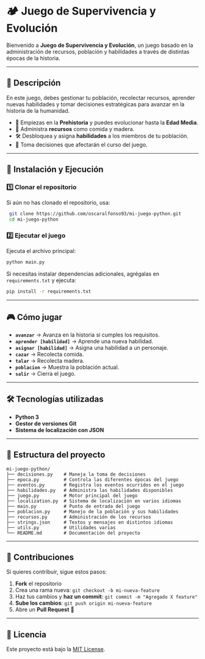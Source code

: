 # 🏕️ Juego de Supervivencia y Evolución

Bienvenido a **Juego de Supervivencia y Evolución**, un juego basado en la administración de recursos, población y habilidades a través de distintas épocas de la historia.

---

## 📜 Descripción
En este juego, debes gestionar tu población, recolectar recursos, aprender nuevas habilidades y tomar decisiones estratégicas para avanzar en la historia de la humanidad.

- 📌 Empiezas en la **Prehistoria** y puedes evolucionar hasta la **Edad Media**.
- 🎯 Administra **recursos** como comida y madera.
- 🛠️ Desbloquea y asigna **habilidades** a los miembros de tu población.
- 🔄 Toma decisiones que afectarán el curso del juego.

---

## 🚀 Instalación y Ejecución

### 1️⃣ **Clonar el repositorio**
Si aún no has clonado el repositorio, usa:

```sh
 git clone https://github.com/oscaralfonso93/mi-juego-python.git
 cd mi-juego-python
```

### 2️⃣ **Ejecutar el juego**

Ejecuta el archivo principal:

```sh
python main.py
```

Si necesitas instalar dependencias adicionales, agrégalas en `requirements.txt` y ejecuta:

```sh
pip install -r requirements.txt
```

---

## 🎮 Cómo jugar

- **`avanzar`** → Avanza en la historia si cumples los requisitos.
- **`aprender [habilidad]`** → Aprende una nueva habilidad.
- **`asignar [habilidad]`** → Asigna una habilidad a un personaje.
- **`cazar`** → Recolecta comida.
- **`talar`** → Recolecta madera.
- **`poblacion`** → Muestra la población actual.
- **`salir`** → Cierra el juego.

---

## 🛠️ Tecnologías utilizadas
- **Python 3**
- **Gestor de versiones Git**
- **Sistema de localización con JSON**

---

## 📌 Estructura del proyecto
```
mi-juego-python/
├── decisiones.py    # Maneja la toma de decisiones
├── epoca.py         # Controla las diferentes épocas del juego
├── eventos.py       # Registra los eventos ocurridos en el juego
├── habilidades.py   # Administra las habilidades disponibles
├── juego.py         # Motor principal del juego
├── localization.py  # Sistema de localización en varios idiomas
├── main.py          # Punto de entrada del juego
├── poblacion.py     # Manejo de la población y sus habilidades
├── recursos.py      # Administración de los recursos
├── strings.json     # Textos y mensajes en distintos idiomas
├── utils.py         # Utilidades varias
└── README.md        # Documentación del proyecto
```

---

## 🤝 Contribuciones
Si quieres contribuir, sigue estos pasos:
1. **Fork** el repositorio
2. Crea una rama nueva: `git checkout -b mi-nueva-feature`
3. Haz tus cambios y **haz un commit**: `git commit -m "Agregado X feature"`
4. **Sube los cambios**: `git push origin mi-nueva-feature`
5. Abre un **Pull Request** 🚀

---

## 📜 Licencia
Este proyecto está bajo la [MIT License](https://opensource.org/licenses/MIT).

